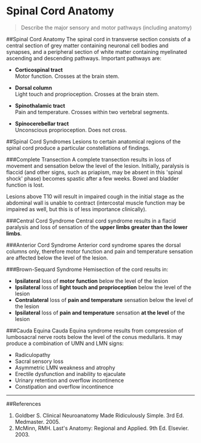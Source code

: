 # Spinal Cord Anatomy
> Describe the major sensory and motor pathways (including anatomy)

##Spinal Cord Anatomy
The spinal cord in transverse section consists of a central section of grey matter containing neuronal cell bodies and synapses, and a peripheral section of white matter containing myelinated ascending and descending pathways. Important pathways are:

* **Corticospinal tract**  
  Motor function. Crosses at the brain stem.
* **Dorsal column**  
  Light touch and proprioception. Crosses at the brain stem.
* **Spinothalamic tract**  
  Pain and temperature. Crosses within two vertebral segments.

* **Spinocerebellar tract**  
  Unconscious proprioception. Does not cross.

##Spinal Cord Syndromes
Lesions to certain anatomical regions of the spinal cord produce a particular constellations of findings.

###Complete Transection
A complete transection results in loss of movement and sensation below the level of the lesion. Initially, paralysis is flaccid (and other signs, such as priapism, may be absent in this 'spinal shock' phase) becomes spastic after a few weeks. Bowel and bladder function is lost.

Lesions above T10 will result in impaired cough in the initial stage as the abdominal wall is unable to contract (intercostal muscle function may be impaired as well, but this is of less importance clinically). 

###Central Cord Syndrome
Central cord syndrome results in a flacid paralysis and loss of sensation of the **upper limbs greater than the lower limbs**.

###Anterior Cord Syndrome
Anterior cord syndrome spares the dorsal columns only, therefore motor function and pain and temperature sensation are affected below the level of the lesion.

###Brown-Sequard Syndrome
Hemisection of the cord results in:
* **Ipsilateral** loss of **motor function** below the level of the lesion
* **Ipsilateral** loss of **light touch and proprioception** below the level of the lesion
* **Contralateral** loss of **pain and temperature** sensation below the level of the lesion
* **Ipsilateral** loss of **pain and temperature** sensation **at the level** of the lesion

###Cauda Equina
Cauda Equina syndrome results from compression of lumbosacral nerve roots below the level of the conus medullaris. It may produce a combination of UMN and LMN signs:
* Radiculopathy
* Sacral sensory loss
* Asymmetric LMN weakness and atrophy
* Erectile dysfunction and inability to ejaculate
* Urinary retention and overflow incontinence
* Constipation and overflow incontinence

---
##References
1. Goldber S. Clinical Neuroanatomy Made Ridiculously Simple. 3rd Ed. Medmaster. 2005.
2. McMinn, RMH. Last's Anatomy: Regional and Applied. 9th Ed. Elsevier. 2003.
